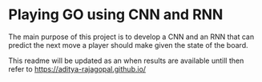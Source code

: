 # Playing GO using CNN and RNN

The main purpose of this project is to develop a CNN and an RNN that can predict the next move a player should make given the state of the board. 

This readme will be updated as an when results are available untill then refer to https://aditya-rajagopal.github.io/
